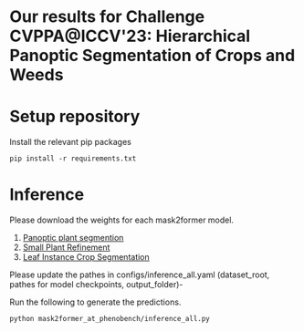 # Our results for Challenge CVPPA@ICCV'23: Hierarchical Panoptic Segmentation of Crops and Weeds

# Setup repository
Install the relevant pip packages
```
pip install -r requirements.txt
```

# Inference
Please download the weights for each mask2former model.

1. [Panoptic plant segmention]()
2. [Small Plant Refinement]()
3. [Leaf Instance Crop Segmentation]()

Please update the pathes in configs/inference_all.yaml (dataset_root, pathes for model checkpoints, output_folder)-

Run the following to generate the predictions.
```
python mask2former_at_phenobench/inference_all.py
```


